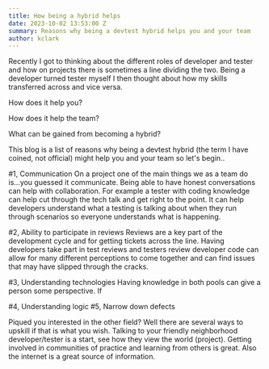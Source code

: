 ```yaml
---
title: How being a hybrid helps
date: 2023-10-02 13:53:00 Z
summary: Reasons why being a devtest hybrid helps you and your team
author: kclark
---
```


Recently I got to thinking about the different roles of developer and tester and how on projects there is sometimes a line dividing the two. Being a developer turned tester myself I then thought about how my skills transferred across and vice versa. 

How does it help you? 

How does it help the team? 

What can be gained from becoming a hybrid?

This blog is a list of reasons why being a devtest hybrid (the term I have coined, not official) might help you and your team so let's begin..

#1, Communication
On a project one of the main things we as a team do is...you guessed it communicate. Being able to have honest conversations can help with collaboration. For example a tester with coding knowledge can help cut through the tech talk and get right to the point. It can help developers understand what a testing is talking about when they run through scenarios so everyone understands what is happening.

#2, Ability to participate in reviews
Reviews are a key part of the development cycle and for getting tickets across the line. Having developers take part in test reviews and testers review developer code can allow for many different perceptions to come together and can find issues that may have slipped through the cracks.

#3, Understanding technologies
Having knowledge in both pools can give a person some perspective. If


#4, Understanding logic
#5, Narrow down defects

Piqued you interested in the other field? Well there are several ways to upskill if that is what you wish. Talking to your friendly neighborhood developer/tester is a start, see how they view the world (project). Getting involved in communities of practice and learning from others is great. Also the internet is a great source of information.
